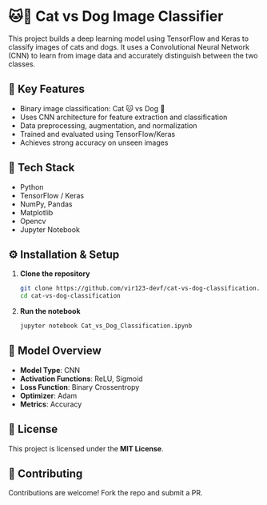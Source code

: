 # 🐱🐶 Cat vs Dog Image Classifier

This project builds a deep learning model using TensorFlow and Keras to classify images of cats and dogs. It uses a Convolutional Neural Network (CNN) to learn from image data and accurately distinguish between the two classes.

## 📌 Key Features

- Binary image classification: Cat 🐱 vs Dog 🐶  
- Uses CNN architecture for feature extraction and classification  
- Data preprocessing, augmentation, and normalization  
- Trained and evaluated using TensorFlow/Keras  
- Achieves strong accuracy on unseen images  

## 🧠 Tech Stack

- Python  
- TensorFlow / Keras  
- NumPy, Pandas  
- Matplotlib
- Opencv
- Jupyter Notebook  


## ⚙️ Installation & Setup

1. **Clone the repository**
   ```bash
   git clone https://github.com/vir123-devf/cat-vs-dog-classification.git
   cd cat-vs-dog-classification
   ```

2. **Run the notebook**
   ```bash
   jupyter notebook Cat_vs_Dog_Classification.ipynb
   ```

## 🧪 Model Overview

- **Model Type**: CNN  
- **Activation Functions**: ReLU, Sigmoid  
- **Loss Function**: Binary Crossentropy  
- **Optimizer**: Adam  
- **Metrics**: Accuracy  


## 📄 License

This project is licensed under the **MIT License**.

## 🤝 Contributing

Contributions are welcome! Fork the repo and submit a PR.
